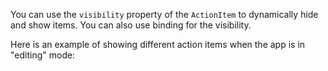You can use the `visibility` property of the `ActionItem` to dynamically hide and show items. You can also use binding for the visibility.

<snippet id='action-bar-hiding-action-items-xml'/>
<snippet id='action-bar-hiding-action-items-xml'/>

Here is an example of showing different action items when the app is in "editing" mode:
